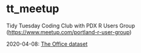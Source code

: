 # tt_meetup
Tidy Tuesday Coding Club with PDX R Users Group (https://www.meetup.com/portland-r-user-group)

2020-04-08: [The Office dataset](https://github.com/lopierra/tt_meetup/blob/master/tt_office.md)
